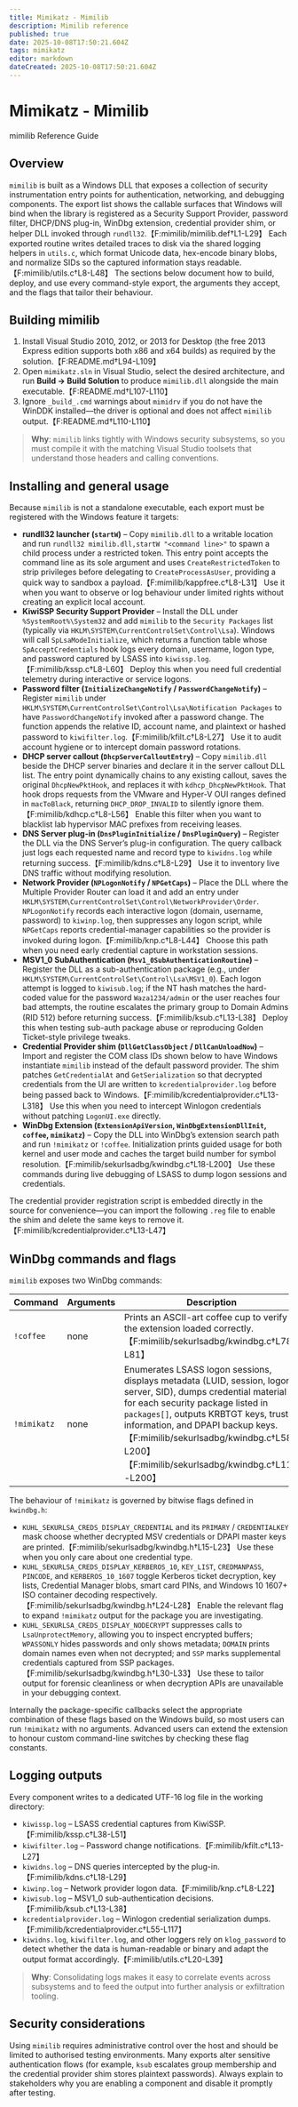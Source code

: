 ```yaml
---
title: Mimikatz - Mimilib
description: Mimilib reference
published: true
date: 2025-10-08T17:50:21.604Z
tags: mimikatz
editor: markdown
dateCreated: 2025-10-08T17:50:21.604Z
---
```


# Mimikatz - Mimilib

mimilib Reference Guide

## Overview
`mimilib` is built as a Windows DLL that exposes a collection of security instrumentation entry points for authentication, networking, and debugging components. The export list shows the callable surfaces that Windows will bind when the library is registered as a Security Support Provider, password filter, DHCP/DNS plug-in, WinDbg extension, credential provider shim, or helper DLL invoked through `rundll32`.【F:mimilib/mimilib.def†L1-L29】 Each exported routine writes detailed traces to disk via the shared logging helpers in `utils.c`, which format Unicode data, hex-encode binary blobs, and normalize SIDs so the captured information stays readable.【F:mimilib/utils.c†L8-L48】 The sections below document how to build, deploy, and use every command-style export, the arguments they accept, and the flags that tailor their behaviour.

## Building mimilib
1. Install Visual Studio 2010, 2012, or 2013 for Desktop (the free 2013 Express edition supports both x86 and x64 builds) as required by the solution.【F:README.md†L94-L109】
2. Open `mimikatz.sln` in Visual Studio, select the desired architecture, and run **Build → Build Solution** to produce `mimilib.dll` alongside the main executable.【F:README.md†L107-L110】
3. Ignore `_build_.cmd` warnings about `mimidrv` if you do not have the WinDDK installed—the driver is optional and does not affect `mimilib` output.【F:README.md†L110-L110】

> **Why**: `mimilib` links tightly with Windows security subsystems, so you must compile it with the matching Visual Studio toolsets that understand those headers and calling conventions.

## Installing and general usage
Because `mimilib` is not a standalone executable, each export must be registered with the Windows feature it targets:

- **rundll32 launcher (`startW`)** – Copy `mimilib.dll` to a writable location and run `rundll32 mimilib.dll,startW "<command line>"` to spawn a child process under a restricted token. This entry point accepts the command line as its sole argument and uses `CreateRestrictedToken` to strip privileges before delegating to `CreateProcessAsUser`, providing a quick way to sandbox a payload.【F:mimilib/kappfree.c†L8-L31】 Use it when you want to observe or log behaviour under limited rights without creating an explicit local account.
- **KiwiSSP Security Support Provider** – Install the DLL under `%SystemRoot%\System32` and add `mimilib` to the `Security Packages` list (typically via `HKLM\SYSTEM\CurrentControlSet\Control\Lsa`). Windows will call `SpLsaModeInitialize`, which returns a function table whose `SpAcceptCredentials` hook logs every domain, username, logon type, and password captured by LSASS into `kiwissp.log`.【F:mimilib/kssp.c†L8-L60】 Deploy this when you need full credential telemetry during interactive or service logons.
- **Password filter (`InitializeChangeNotify` / `PasswordChangeNotify`)** – Register `mimilib` under `HKLM\SYSTEM\CurrentControlSet\Control\Lsa\Notification Packages` to have `PasswordChangeNotify` invoked after a password change. The function appends the relative ID, account name, and plaintext or hashed password to `kiwifilter.log`.【F:mimilib/kfilt.c†L8-L27】 Use it to audit account hygiene or to intercept domain password rotations.
- **DHCP server callout (`DhcpServerCalloutEntry`)** – Copy `mimilib.dll` beside the DHCP server binaries and declare it in the server callout DLL list. The entry point dynamically chains to any existing callout, saves the original `DhcpNewPktHook`, and replaces it with `kdhcp_DhcpNewPktHook`. That hook drops requests from the VMware and Hyper-V OUI ranges defined in `macToBlack`, returning `DHCP_DROP_INVALID` to silently ignore them.【F:mimilib/kdhcp.c†L8-L56】 Enable this filter when you want to blacklist lab hypervisor MAC prefixes from receiving leases.
- **DNS Server plug-in (`DnsPluginInitialize` / `DnsPluginQuery`)** – Register the DLL via the DNS Server’s plug-in configuration. The query callback just logs each requested name and record type to `kiwidns.log` while returning success.【F:mimilib/kdns.c†L8-L29】 Use it to inventory live DNS traffic without modifying resolution.
- **Network Provider (`NPLogonNotify` / `NPGetCaps`)** – Place the DLL where the Multiple Provider Router can load it and add an entry under `HKLM\SYSTEM\CurrentControlSet\Control\NetworkProvider\Order`. `NPLogonNotify` records each interactive logon (domain, username, password) to `kiwinp.log`, then suppresses any logon script, while `NPGetCaps` reports credential-manager capabilities so the provider is invoked during logon.【F:mimilib/knp.c†L8-L44】 Choose this path when you need early credential capture in workstation sessions.
- **MSV1_0 SubAuthentication (`Msv1_0SubAuthenticationRoutine`)** – Register the DLL as a sub-authentication package (e.g., under `HKLM\SYSTEM\CurrentControlSet\Control\Lsa\MSV1_0`). Each logon attempt is logged to `kiwisub.log`; if the NT hash matches the hard-coded value for the password `Waza1234/admin` or the user reaches four bad attempts, the routine escalates the primary group to Domain Admins (RID 512) before returning success.【F:mimilib/ksub.c†L13-L38】 Deploy this when testing sub-auth package abuse or reproducing Golden Ticket-style privilege tweaks.
- **Credential Provider shim (`DllGetClassObject` / `DllCanUnloadNow`)** – Import and register the COM class IDs shown below to have Windows instantiate `mimilib` instead of the default password provider. The shim patches `GetCredentialAt` and `GetSerialization` so that decrypted credentials from the UI are written to `kcredentialprovider.log` before being passed back to Windows.【F:mimilib/kcredentialprovider.c†L13-L318】 Use this when you need to intercept Winlogon credentials without patching `LogonUI.exe` directly.
- **WinDbg Extension (`ExtensionApiVersion`, `WinDbgExtensionDllInit`, `coffee`, `mimikatz`)** – Copy the DLL into WinDbg’s extension search path and run `!mimikatz` or `!coffee`. Initialization prints guided usage for both kernel and user mode and caches the target build number for symbol resolution.【F:mimilib/sekurlsadbg/kwindbg.c†L18-L200】 Use these commands during live debugging of LSASS to dump logon sessions and credentials.

The credential provider registration script is embedded directly in the source for convenience—you can import the following `.reg` file to enable the shim and delete the same keys to remove it.【F:mimilib/kcredentialprovider.c†L13-L47】

## WinDbg commands and flags
`mimilib` exposes two WinDbg commands:

| Command | Arguments | Description | Why use it |
|---------|-----------|-------------|------------|
| `!coffee` | none | Prints an ASCII-art coffee cup to verify the extension loaded correctly.【F:mimilib/sekurlsadbg/kwindbg.c†L78-L81】 | Quick smoke test that symbol resolution and DLL loading succeeded. |
| `!mimikatz` | none | Enumerates LSASS logon sessions, displays metadata (LUID, session, logon server, SID), dumps credential material for each security package listed in `packages[]`, outputs KRBTGT keys, trust information, and DPAPI backup keys.【F:mimilib/sekurlsadbg/kwindbg.c†L58-L200】【F:mimilib/sekurlsadbg/kwindbg.c†L118-L200】 | Performs an in-debugger version of `sekurlsa::logonpasswords` without running the full mimikatz EXE—ideal when you already have a kernel or user-mode debugger attached. |

The behaviour of `!mimikatz` is governed by bitwise flags defined in `kwindbg.h`:

- `KUHL_SEKURLSA_CREDS_DISPLAY_CREDENTIAL` and its `PRIMARY` / `CREDENTIALKEY` mask choose whether decrypted MSV credentials or DPAPI master keys are printed.【F:mimilib/sekurlsadbg/kwindbg.h†L15-L23】 Use these when you only care about one credential type.
- `KUHL_SEKURLSA_CREDS_DISPLAY_KERBEROS_10`, `KEY_LIST`, `CREDMANPASS`, `PINCODE`, and `KERBEROS_10_1607` toggle Kerberos ticket decryption, key lists, Credential Manager blobs, smart card PINs, and Windows 10 1607+ ISO container decoding respectively.【F:mimilib/sekurlsadbg/kwindbg.h†L24-L28】 Enable the relevant flag to expand `!mimikatz` output for the package you are investigating.
- `KUHL_SEKURLSA_CREDS_DISPLAY_NODECRYPT` suppresses calls to `LsaUnprotectMemory`, allowing you to inspect encrypted buffers; `WPASSONLY` hides passwords and only shows metadata; `DOMAIN` prints domain names even when not decrypted; and `SSP` marks supplemental credentials captured from SSP packages.【F:mimilib/sekurlsadbg/kwindbg.h†L30-L33】 Use these to tailor output for forensic cleanliness or when decryption APIs are unavailable in your debugging context.

Internally the package-specific callbacks select the appropriate combination of these flags based on the Windows build, so most users can run `!mimikatz` with no arguments. Advanced users can extend the extension to honour custom command-line switches by checking these flag constants.

## Logging outputs
Every component writes to a dedicated UTF-16 log file in the working directory:

- `kiwissp.log` – LSASS credential captures from KiwiSSP.【F:mimilib/kssp.c†L38-L51】
- `kiwifilter.log` – Password change notifications.【F:mimilib/kfilt.c†L13-L27】
- `kiwidns.log` – DNS queries intercepted by the plug-in.【F:mimilib/kdns.c†L18-L29】
- `kiwinp.log` – Network provider logon data.【F:mimilib/knp.c†L8-L22】
- `kiwisub.log` – MSV1_0 sub-authentication decisions.【F:mimilib/ksub.c†L13-L38】
- `kcredentialprovider.log` – Winlogon credential serialization dumps.【F:mimilib/kcredentialprovider.c†L55-L117】
- `kiwidns.log`, `kiwifilter.log`, and other loggers rely on `klog_password` to detect whether the data is human-readable or binary and adapt the output format accordingly.【F:mimilib/utils.c†L20-L39】

> **Why**: Consolidating logs makes it easy to correlate events across subsystems and to feed the output into further analysis or exfiltration tooling.

## Security considerations
Using `mimilib` requires administrative control over the host and should be limited to authorised testing environments. Many exports alter sensitive authentication flows (for example, `ksub` escalates group membership and the credential provider shim stores plaintext passwords). Always explain to stakeholders why you are enabling a component and disable it promptly after testing.
